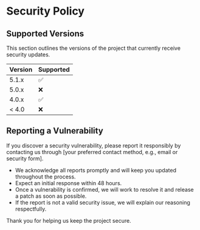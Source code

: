 # Security Policy

## Supported Versions

This section outlines the versions of the project that currently receive security updates.

| Version | Supported          |
| ------- | ------------------ |
| 5.1.x   | :white_check_mark: |
| 5.0.x   | :x:                |
| 4.0.x   | :white_check_mark: |
| < 4.0   | :x:                |

## Reporting a Vulnerability

If you discover a security vulnerability, please report it responsibly by contacting us through [your preferred contact method, e.g., email or security form].

- We acknowledge all reports promptly and will keep you updated throughout the process.  
- Expect an initial response within 48 hours.  
- Once a vulnerability is confirmed, we will work to resolve it and release a patch as soon as possible.  
- If the report is not a valid security issue, we will explain our reasoning respectfully.

Thank you for helping us keep the project secure.
